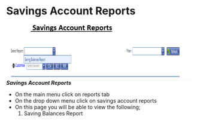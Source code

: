 # Savings Account Reports
![How to retrieve savings account reports on the MFI Expert system ](./images/Savings%20Account%20Reports.png "Savings Account Reports")\
***Savings Account Reports***


- On the main menu click on reports tab
- On the drop down menu click on savings account reports
- On this page you will be able to view the following;
  1.	Saving Balances Report
